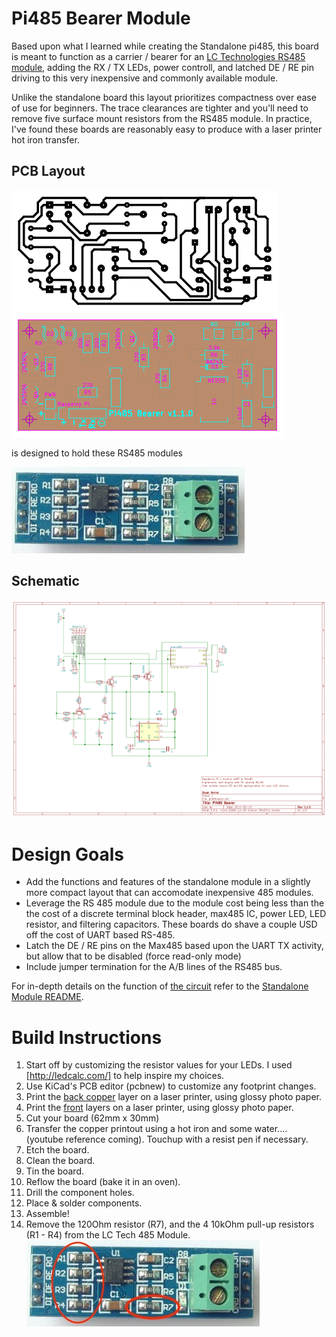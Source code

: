 # Pi485 Bearer Module

Based upon what I learned while creating the Standalone pi485, this board is meant to function as a carrier / bearer for an
[LC Technologies RS485 module](http://www.chinalctech.com/index.php?_m=mod_product&_a=view&p_id=811), adding the RX / TX LEDs,
power controll, and latched DE / RE pin driving to this very inexpensive and commonly available module.

Unlike the standalone board this layout prioritizes compactness over ease of use for beginners.
The trace clearances are tighter and you'll need to remove five surface mount resistors from the RS485 module. In practice, I've found 
these boards are reasonably easy to produce with a laser printer hot iron transfer.

## PCB Layout

![Copper Layer](plots/pi485bearer-B.Cu.png) ![Front Layers](plots/pi485bearer-brd.png)

is designed to hold these RS485 modules

![LCTech485](lctech485.jpg)

## Schematic
![Schematic](plots/pi485bearer.png)

# Design Goals
* Add the functions and features of the standalone module in a slightly more compact layout that can accomodate inexpensive 485 modules.
* Leverage the RS 485 module due to the module cost being less than the the cost of a discrete terminal block header, max485 IC, power LED, 
LED resistor, and filtering capacitors. These boards do shave a couple USD off the cost of UART based RS-485.
* Latch the DE / RE pins on the Max485 based upon the UART TX activity, but allow that to be disabled (force read-only mode)
* Include jumper termination for the A/B lines of the RS485 bus.

For in-depth details on the function of [the circuit](plots/pi485bearer.png) refer to the [Standalone Module README](../standalone/README.md).

# Build Instructions

1. Start off by customizing the resistor values for your LEDs. I used [http://ledcalc.com/] to help inspire my choices.
2. Use KiCad's PCB editor (pcbnew) to customize any footprint changes.
3. Print the [back copper](plots/pi485bearer-B.Cu.svg) layer on a laser printer, using glossy photo paper.
4. Print the [front](plots/pi485bearer-brd.svg) layers on a laser printer, using glossy photo paper.
5. Cut your board (62mm x 30mm)
6. Transfer the copper printout using a hot iron and some water.... (youtube reference coming). Touchup with a resist pen if necessary.
7. Etch the board.
8. Clean the board.
9. Tin the board.
10. Reflow the board (bake it in an oven).
11. Drill the component holes.
12. Place & solder components.
13. Assemble!
14. Remove the 120Ohm resistor (R7), and the 4 10kOhm pull-up resistors (R1 - R4) from the LC Tech 485 Module.
    ![R7 Has to Go](lctech485-r7.jpg)
